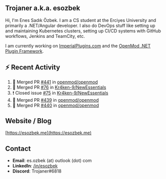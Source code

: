 ##  Trojaner a.k.a. esozbek
Hi, I'm Enes Sadık Özbek. I am a CS student at the Erciyes University and primarily a .NET/Angular developer. I also do DevOps stuff like setting up and maintaining Kubernetes clusters, setting up CI/CD systems with GitHub workflows, Jenkins and TeamCity, etc.

I am currently working on [ImperialPlugins.com](https://imperialplugins.com) and the [OpenMod .NET Plugin Framework](https://github.com/openmod/openmod). 

## :zap: Recent Activity

<!--START_SECTION:activity-->
1. 🎉 Merged PR [#441](https://github.com/openmod/openmod/pull/441) in [openmod/openmod](https://github.com/openmod/openmod)
2. 🎉 Merged PR [#76](https://github.com/Kr4ken-9/NewEssentials/pull/76) in [Kr4ken-9/NewEssentials](https://github.com/Kr4ken-9/NewEssentials)
3. ❗️ Closed issue [#75](https://github.com/Kr4ken-9/NewEssentials/issues/75) in [Kr4ken-9/NewEssentials](https://github.com/Kr4ken-9/NewEssentials)
4. 🎉 Merged PR [#439](https://github.com/openmod/openmod/pull/439) in [openmod/openmod](https://github.com/openmod/openmod)
5. 🎉 Merged PR [#440](https://github.com/openmod/openmod/pull/440) in [openmod/openmod](https://github.com/openmod/openmod)
<!--END_SECTION:activity-->

## Website / Blog
[https://esozbek.me](https://esozbek.me)

## Contact
- **Email**: es.ozbek (at) outlook (dot) com
- **LinkedIn**: [/in/esozbek](https://linkedin.com/in/esozbek)
- **Discord**: Trojaner#6818
